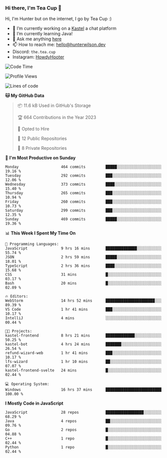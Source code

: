 ### Hi there, I'm Tea Cup 👋 

Hi, I'm Hunter but on the internet, I go by Tea Cup :)

- 🔭 I’m currently working on a [Kastel](https://github.com/KastelApp) a chat platform
- 🌱 I’m currently learning Java!
- 💬 Ask me anything [here](https://github.com/TheTeaCup/TheTeaCup/issues)
- 📫 How to reach me: [hello@hunterwilson.dev](mailto:hello@hunterwilson.dev)
- Discord: `the.tea.cup`
- Instagram: [HowdyHooter](https://instagram.com/HowdyHooter)

<!--START_SECTION:waka-->
![Code Time](http://img.shields.io/badge/Code%20Time-364%20hrs%209%20mins-blue)

![Profile Views](http://img.shields.io/badge/Profile%20Views-16-blue)

![Lines of code](https://img.shields.io/badge/From%20Hello%20World%20I%27ve%20Written-841.7%20thousand%20lines%20of%20code-blue)

**🐱 My GitHub Data** 

> 📦 11.6 kB Used in GitHub's Storage 
 > 
> 🏆 664 Contributions in the Year 2023
 > 
> 💼 Opted to Hire
 > 
> 📜 12 Public Repositories 
 > 
> 🔑 8 Private Repositories 
 > 
📅 **I'm Most Productive on Sunday** 

```text
Monday                   464 commits         █████░░░░░░░░░░░░░░░░░░░░   19.16 % 
Tuesday                  292 commits         ███░░░░░░░░░░░░░░░░░░░░░░   12.06 % 
Wednesday                373 commits         ████░░░░░░░░░░░░░░░░░░░░░   15.40 % 
Thursday                 265 commits         ███░░░░░░░░░░░░░░░░░░░░░░   10.94 % 
Friday                   260 commits         ███░░░░░░░░░░░░░░░░░░░░░░   10.73 % 
Saturday                 299 commits         ███░░░░░░░░░░░░░░░░░░░░░░   12.35 % 
Sunday                   469 commits         █████░░░░░░░░░░░░░░░░░░░░   19.36 % 
```


📊 **This Week I Spent My Time On** 

```text
💬 Programming Languages: 
JavaScript               9 hrs 16 mins       ██████████████░░░░░░░░░░░   55.74 % 
JSON                     2 hrs 59 mins       █████░░░░░░░░░░░░░░░░░░░░   18.01 % 
TypeScript               2 hrs 36 mins       ████░░░░░░░░░░░░░░░░░░░░░   15.68 % 
CSS                      31 mins             █░░░░░░░░░░░░░░░░░░░░░░░░   03.17 % 
Bash                     20 mins             █░░░░░░░░░░░░░░░░░░░░░░░░   02.09 % 

🔥 Editors: 
WebStorm                 14 hrs 52 mins      ██████████████████████░░░   89.39 % 
VS Code                  1 hr 41 mins        ███░░░░░░░░░░░░░░░░░░░░░░   10.17 % 
IntelliJ                 4 mins              ░░░░░░░░░░░░░░░░░░░░░░░░░   00.44 % 

🐱‍💻 Projects: 
kastel-frontend          8 hrs 21 mins       █████████████░░░░░░░░░░░░   50.25 % 
kastel-bot               4 hrs 24 mins       ███████░░░░░░░░░░░░░░░░░░   26.54 % 
refund-wizard-web        1 hr 41 mins        ███░░░░░░░░░░░░░░░░░░░░░░   10.17 % 
lfs-wizard               1 hr 10 mins        ██░░░░░░░░░░░░░░░░░░░░░░░   07.07 % 
kastel-frontend-svelte   24 mins             █░░░░░░░░░░░░░░░░░░░░░░░░   02.44 % 

💻 Operating System: 
Windows                  16 hrs 37 mins      █████████████████████████   100.00 % 
```

**I Mostly Code in JavaScript** 

```text
JavaScript               28 repos            █████████████████░░░░░░░░   68.29 % 
Java                     4 repos             ██░░░░░░░░░░░░░░░░░░░░░░░   09.76 % 
Go                       2 repos             █░░░░░░░░░░░░░░░░░░░░░░░░   04.88 % 
C++                      1 repo              █░░░░░░░░░░░░░░░░░░░░░░░░   02.44 % 
Python                   1 repo              █░░░░░░░░░░░░░░░░░░░░░░░░   02.44 % 
```




<!--END_SECTION:waka-->
